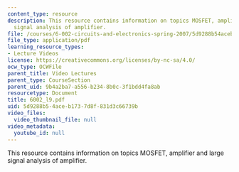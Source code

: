 ```yaml
---
content_type: resource
description: This resource contains information on topics MOSFET, amplifier and large
  signal analysis of amplifier.
file: /courses/6-002-circuits-and-electronics-spring-2007/5d9288b54aceb1737d8f831d3c66739b_6002_l9.pdf
file_type: application/pdf
learning_resource_types:
- Lecture Videos
license: https://creativecommons.org/licenses/by-nc-sa/4.0/
ocw_type: OCWFile
parent_title: Video Lectures
parent_type: CourseSection
parent_uid: 9b4a2ba7-a556-b234-8b0c-3f1bdd4fa8ab
resourcetype: Document
title: 6002_l9.pdf
uid: 5d9288b5-4ace-b173-7d8f-831d3c66739b
video_files:
  video_thumbnail_file: null
video_metadata:
  youtube_id: null
---
```

This resource contains information on topics MOSFET, amplifier and large signal analysis of amplifier.